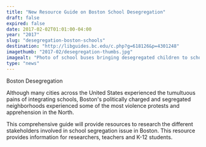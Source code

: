 ```yaml
---
title: "New Resource Guide on Boston School Desegregation"
draft: false
expired: false
date: 2017-02-02T01:01:00-04:00
year: "2017"
slug: "desegregation-boston-schools"
destination: "http://libguides.bc.edu/c.php?g=618126&p=4301248"
imagethumb: "2017-02/desegregation-thumbs.jpg"
imagealt: "Photo of school buses bringing desegregated children to school"
type: "news"
---
```


Boston Desegregation

Although many cities across the United States experienced the tumultuous pains of integrating schools, Boston's politically charged and segregated neighborhoods experienced some of the most violence protests and apprehension in the North.

This comprehensive guide will provide resources to research the different stakeholders involved in school segregation issue in Boston. This resource provides information for researchers, teachers and K-12 students.
